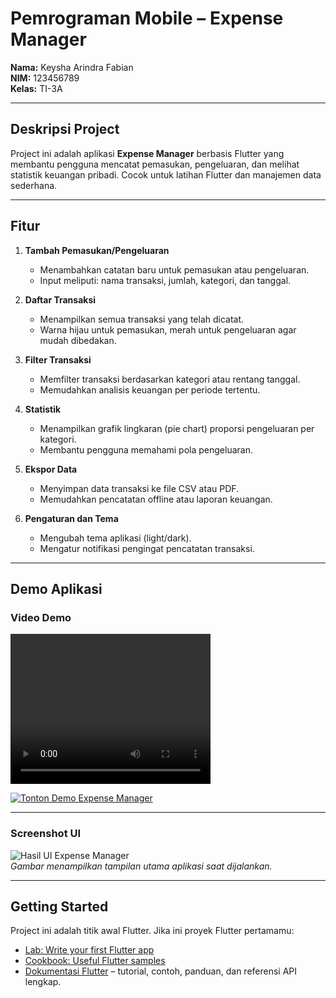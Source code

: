 # Pemrograman Mobile – Expense Manager

**Nama:** Keysha Arindra Fabian  
**NIM:** 123456789  
**Kelas:** TI-3A  

---

## Deskripsi Project

Project ini adalah aplikasi **Expense Manager** berbasis Flutter yang membantu pengguna mencatat pemasukan, pengeluaran, dan melihat statistik keuangan pribadi. Cocok untuk latihan Flutter dan manajemen data sederhana.  

---

## Fitur

1. **Tambah Pemasukan/Pengeluaran**  
   - Menambahkan catatan baru untuk pemasukan atau pengeluaran.  
   - Input meliputi: nama transaksi, jumlah, kategori, dan tanggal.

2. **Daftar Transaksi**  
   - Menampilkan semua transaksi yang telah dicatat.  
   - Warna hijau untuk pemasukan, merah untuk pengeluaran agar mudah dibedakan.

3. **Filter Transaksi**  
   - Memfilter transaksi berdasarkan kategori atau rentang tanggal.  
   - Memudahkan analisis keuangan per periode tertentu.

4. **Statistik**  
   - Menampilkan grafik lingkaran (pie chart) proporsi pengeluaran per kategori.  
   - Membantu pengguna memahami pola pengeluaran.

5. **Ekspor Data**  
   - Menyimpan data transaksi ke file CSV atau PDF.  
   - Memudahkan pencatatan offline atau laporan keuangan.

6. **Pengaturan dan Tema**  
   - Mengubah tema aplikasi (light/dark).  
   - Mengatur notifikasi pengingat pencatatan transaksi.

---

## Demo Aplikasi

### Video Demo

<video width="320" height="240" controls>
    <source src="vid/demoflutter.mp4" type="video/mp4">
</video>  

[![Tonton Demo Expense Manager](https://img.youtube.com/vi/EeIY-mRSqqA/0.jpg)](https://youtu.be/EeIY-mRSqqA)

---

### Screenshot UI

![Hasil UI Expense Manager](img/expense_ui.png)  
*Gambar menampilkan tampilan utama aplikasi saat dijalankan.*

---

## Getting Started

Project ini adalah titik awal Flutter. Jika ini proyek Flutter pertamamu:  

- [Lab: Write your first Flutter app](https://docs.flutter.dev/get-started/codelab)  
- [Cookbook: Useful Flutter samples](https://docs.flutter.dev/cookbook)  
- [Dokumentasi Flutter](https://docs.flutter.dev/) – tutorial, contoh, panduan, dan referensi API lengkap.  
